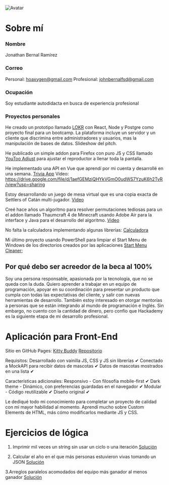 <!-- cSpell:disable -->
![Avatar](https://avatars.githubusercontent.com/u/12903889?s=400&u=8631366f07ca08d82c3d79ad2deb2bb69026a264&v=4)

# Sobre mí

### Nombre

Jonathan Bernal Ramírez

### Correo

Personal: hoaxygen@gmail.com
Profesional: johnbernalfsd@gmail.com

### Ocupación

Soy estudiante autodidacta en busca de experiencia profesional

### Proyectos personales

He creado un prototipo llamado [LOKR](https://docs.google.com/presentation/d/141uqMzy3afYyDXLmAmimTO6il2oQ2oS5FENQ3jkDR4Y/edit?usp=sharing) con React, Node y Postgre como proyecto final para un bootcamp. La plataforma incluye un servidor y un cliente que discrimina entre administradores y usuarios, mas la manipulación de bases de datos.
Slideshow del pitch.

He publicado un simple addon para Firefox con puro JS y CSS llamado [YouToo Adjust](https://addons.mozilla.org/en-US/firefox/addon/youtooadjust) para ajustar el reproductor a llenar toda la pantalla.

He implementado una API en Vue que aprendí por mi cuenta y desarrollé en una semana.
[Trivia App](https://github.com/DigitalNaut/TriviaApp)
Video: https://drive.google.com/file/d/1aefGEMziQHYkVGmO0udWS7YzuK6h2TvR/view?usp=sharing 

Estoy desarrollando un juego de mesa virtual que es una copia exacta de Settlers of Catán multi-jugador.
[Video](https://docs.google.com/presentation/d/1gGU4rr4qXgbWUtumGZFlVfccnNzGHzQppkEjnXAXNnI/edit?usp=sharing)

Creé hace años un algoritmo para resolver permutaciones tediosas para un el addon llamado Thaumcraft 4 de Minecraft usando Adobe Air para la interface y Java para el desarrollo del algoritmo.
[Video](https://drive.google.com/file/d/1iTsqWKTGLEXgDIY6gH8ICkUPFSBZ773o/view?usp=sharing )

No falta la calculadora implementando algunas librerías:
[Calculadora](https://jsfiddle.net/digitalnaut/sgzk5L9p/ )

Mi último proyecto usando PowerShell para limpiar el Start Menu de Windows de los directorios creados por las aplicaciones
[Start Menu Cleaner](https://github.com/DigitalNaut/Start-Menu-Cleaner);

## Por qué debo ser acreedor de la beca al 100%

Soy una persona responsable, apasionada por la tecnología, que no se queda con la duda. Quiero aprender a trabajar en un equipo de programación, apoyar en su coordinación para presentar un producto que cumpla con todas las expectativas del cliente, y salir con nuevas herramientas de desarrollo. También estoy interesado en otorgar mentorías a personas que se están integrando al mundo de programación e Inglés. Sin embargo, no cuento con la cantidad de dinero, pero confío que Hackademy es la siguiente etapa de mi desarrollo profesional.

# Aplicación para Front-End

Sitio en GitHub Pages: [Kitty Buddy](https://digitalnaut.github.io/kitty-buddy/)
[Repositorio](https://github.com/DigitalNaut/kitty-buddy)

Requisitos:
Desarrollado con vainilla JS, CSS y JS sin librerías ✔
Conectado a MockAPI para recibir datos de mascotas ✔
Datos de mascotas mostrados en una lista ✔

Características adicionales:
Responsivo - Con filosofía mobile-first ✔
Dark theme - Dinámico, con preferencias guardadas en el navegador ✔
Modular - Código reutilizable ✔
Diseño original ✔

Le dediqué todo mi conocimiento para completar un proyecto de calidad con mi mayor habilidad al momento.
Aprendí mucho sobre Custom Elements de HTML, más cómo modificarlos mediante JS y CSS.

# Ejercicios de lógica

1. Imprimir mil veces un string sin usar un ciclo o una iteración
[Solución](https://codepen.io/HexDex/pen/PompyaN?editors=0011)

2. Calcular el año en el que más personas estuvieron vivas tomando un JSON 
[Solución](https://codepen.io/HexDex/pen/JjNWRBL?editors=0011)

3.Arreglos paralelos acomodados del equipo más ganador al menos ganador
[Solución](https://codepen.io/HexDex/pen/WNjpYNd?editors=0011)
